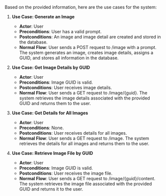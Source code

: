 Based on the provided information, here are the use cases for the system:

1. **Use Case: Generate an Image**
    - **Actor**: User
    - **Preconditions**: User has a valid prompt.
    - **Postconditions**: An image and image detail are created and stored in the database.
    - **Normal Flow**: User sends a POST request to /image with a prompt. The system generates an image, creates image details, assigns a GUID, and stores all information in the database.

2. **Use Case: Get Image Details by GUID**
    - **Actor**: User
    - **Preconditions**: Image GUID is valid.
    - **Postconditions**: User receives image details.
    - **Normal Flow**: User sends a GET request to /image/{guid}. The system retrieves the image details associated with the provided GUID and returns them to the user.

3. **Use Case: Get Details for All Images**
    - **Actor**: User
    - **Preconditions**: None.
    - **Postconditions**: User receives details for all images.
    - **Normal Flow**: User sends a GET request to /image. The system retrieves the details for all images and returns them to the user.

4. **Use Case: Retrieve Image File by GUID**
    - **Actor**: User
    - **Preconditions**: Image GUID is valid.
    - **Postconditions**: User receives the image file.
    - **Normal Flow**: User sends a GET request to /image/{guid}/content. The system retrieves the image file associated with the provided GUID and returns it to the user.
